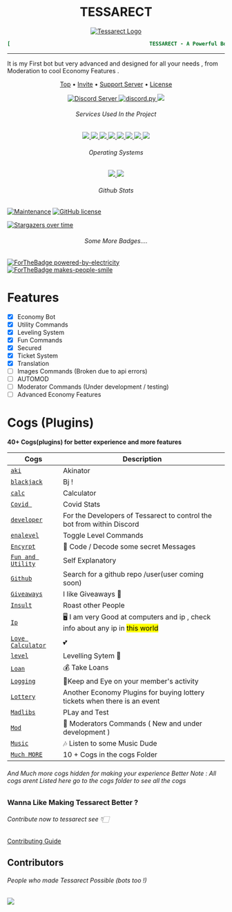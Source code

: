
<p align="center">
<h1 align="center">TESSARECT </h1>
</p>


<p align="center">

  <a href="https://discord.gg/avpet3NjTE">
    <img src="https://raw.githubusercontent.com/prakarsh17/tessarect-bot/main/Tessarect.png" alt="Tessarect Logo">
  </a>
</p>

```ini
[                                             TESSARECT - A Powerful Bot you'll ever need for anything                                              ]
```
___
It is my First bot but very advanced and designed for all your needs , from Moderation to cool Economy Features .



<p align="center">
  <a href="#tessarect">Top</a>
  •
  <a href="https://discord.com/api/oauth2/authorize?client_id=916630347746250782&permissions=8&scope=bot&applications.commands">Invite</a>
  •
  <a href="https://discord.gg/avpet3NjTE">Support Server</a>
  •
  <a href="https://github.com/prakarsh17/tessarect-bot/blob/main/LICENSE">License</a>
</p>


<p align="center">

  <a href="https://discord.gg/avpet3NjTE">
    <img src="https://discordapp.com/api/guilds/912569937116147772/widget.png?style=shield" alt="Discord Server">
  </a>


  <a href="https://github.com/Rapptz/discord.py/">
     <img src="https://img.shields.io/badge/discord-py-blue.svg" alt="discord.py">
  </a>





  <a href="http://makeapullrequest.com">
    <img src="https://img.shields.io/badge/PRs-welcome-brightgreen.svg">
  </a>
  <br>
  </p>
  <h6 align="center"> Services Used In the Project</h6>
  <p align="center">
  <a href="https://www.mongodb.com/">
    <img src="https://img.shields.io/badge/MongoDB-%234ea94b.svg?style=for-the-badge&logo=mongodb&logoColor=white">
  </a>
  <a href="https:wikipedia.org">
    <img src="https://img.shields.io/badge/Wikipedia-%23000000.svg?style=for-the-badge&logo=wikipedia&logoColor=white">
  </a>
  <a href="https:wikipedia.org">
    <img src="https://img.shields.io/badge/Repl.it-%230D101E.svg?style=for-the-badge&logo=replit&logoColor=white">
  </a>
  <a href="#">
    <img src="https://img.shields.io/badge/flask-%23000.svg?style=for-the-badge&logo=flask&logoColor=white">
  </a>
  <a href="#">
    <img src="https://img.shields.io/badge/python-3670A0?style=for-the-badge&logo=python&logoColor=ffdd54">
  </a>
  <a href="#">
    <img src="https://img.shields.io/badge/Spotify-1ED760?style=for-the-badge&logo=spotify&logoColor=white">
  </a>
  <a href="google.com">
    <img src="https://img.shields.io/badge/google-4285F4?style=for-the-badge&logo=google&logoColor=white">
  </a>
  <a href="https://discord.gg/avpet3NjTE">
    <img src="https://img.shields.io/badge/%3CTessarect Official%3E-%237289DA.svg?style=for-the-badge&logo=discord&logoColor=white">
  </a>


  <h6 align="center">Operating Systems </h6>
  <p align="center">
  <a href="#">
    <img src="https://img.shields.io/badge/Linux-FCC624?style=for-the-badge&logo=linux&logoColor=black">
  </a>
  <a href="#">
    <img src="https://img.shields.io/badge/Windows-0078D6?style=for-the-badge&logo=windows&logoColor=white">
  </a>
  </p>
  <h6 align="center">Github Stats </h6>

[![Maintenance](https://img.shields.io/badge/Maintained%3F-yes-green.svg)](https://GitHub.com/Naereen/StrapDown.js/graphs/commit-activity)
[![GitHub license](https://img.shields.io/github/license/prakarsh17/tessarect-bot.svg)](https://github.com/prakarsh17/tessarect-bot/blob/main/LICENSE)


[![Stargazers over time](https://starchart.cc/prakarsh17/tessarect-bot.svg)](https://starchart.cc/prakarsh17/tessarect-bot)

<h6 align="center"> Some More Badges....</h6>


[![ForTheBadge powered-by-electricity](http://ForTheBadge.com/images/badges/powered-by-electricity.svg)](http://ForTheBadge.com)
[![ForTheBadge makes-people-smile](http://ForTheBadge.com/images/badges/makes-people-smile.svg)](http://ForTheBadge.com)
# Features
- [x] Economy Bot
- [x] Utility Commands
- [x] Leveling System
- [x] Fun Commands
- [x] Secured
- [x] Ticket System
- [x] Translation
- [ ] Images Commands (Broken due to api errors)
- [ ] AUTOMOD
- [ ] Moderator Commands (Under development / testing)
- [ ] Advanced Economy Features
# Cogs (Plugins)
**40+ Cogs(plugins) for better experience and more features** 

| Cogs   | Description |
| ----------- | ----------- |
| [`aki`](./cogs/aki.py)      | Akinator      |
| [`blackjack`](./cogs/blackjack.py)  | Bj !       |
| [`calc`](./cogs/calc.py) | Calculator |
| [`Covid `](./cogs/covid.py) | Covid Stats |
| [`developer`](./cogs/dev.py) |  For the Developers of Tessarect to control the bot from within Discord |
| [`enalevel`](./cogs/enalevel.py) | Toggle Level Commands |
| [`Encyrpt`](./cogs/encyrpted.py) | 👀 Code / Decode some secret Messages |
| [`Fun and Utility`](./cogs/fun.py) | Self Explanatory |
| [`Github`](./cogs/github.py) | Search for a github repo /user(user coming soon) |
| [`Giveaways`](./cogs/giveaway.py) | I like Giveaways 🎉 |
| [`Insult`](./cogs/insult.py) | Roast other People |
| [`Ip`](./cogs/ip.py) | 🖥 I am very Good at computers and ip , check info about any ip in <mark> this world </mark>|
| [`Love Calculator`](./cogs/lc.py) | 💕|
| [`level`](./cogs/level.py) | Levelling Sytem 🥇|
| [`Loan`](./cogs/loan.py) | 💰 Take Loans |
| [`Logging`](./cogs/logging.py) | 📜Keep and Eye on your member's activity |
| [`Lottery`](./cogs/lottery.py) | Another Economy Plugins for buying lottery tickets when there is an event  |
| [`Madlibs`](./cogs/madlibs.py) | PLay and Test|
| [`Mod`](./cogs/mod.py) | 🔨 Moderators Commands ( New and under development )|
| [`Music`](./cogs/music.py) | 🎶 Listen to some Music Dude|
| [`Much MORE`](./cogs) | 10 + Cogs in the cogs Folder |
###### And Much more cogs hidden for making your experience Better Note : All cogs arent Listed here go to the cogs folder to see all the cogs
### Wanna Like Making Tessarect Better ?
###### Contribute now to tessarect see  👇🏻
[Contributing Guide](CONTRIBUTE.md)
## Contributors

###### People who made Tessarect Possible  (bots too !)
  <a href="https://github.com/prakarsh17/tessarect-bot">
    <img src="https://contrib.rocks/image?repo=prakarsh17/tessarect-bot">
  </a>
